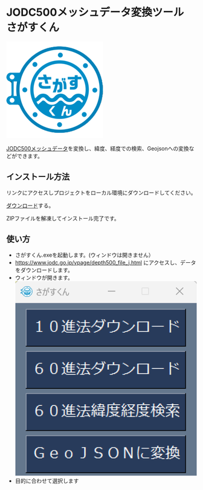 # JODC500メッシュデータ変換ツール さがすくん
![Image 1](images/さがすくん.png)

[JODC500メッシュデータ](https://www.jodc.go.jp/vpage/depth500_file_j.html)を変換し、緯度、経度での検索、Geojsonへの変換などができます。

## インストール方法

リンクにアクセスしプロジェクトをローカル環境にダウンロードしてください。

[ダウンロード](https://github.com/TokaiScienceClub/sagasukun/blob/1.0/%E3%81%95%E3%81%8C%E3%81%99%E3%81%8F%E3%82%93.zip)する。

ZIPファイルを解凍してインストール完了です。

## 使い方

- さがすくん.exeを起動します。(ウィンドウは開きません）
- https://www.jodc.go.jp/vpage/depth500_file_j.html にアクセスし、データをダウンロードします。
- ウィンドウが開きます。
![Image 2](images/app.png)
- 目的に合わせて選択します

